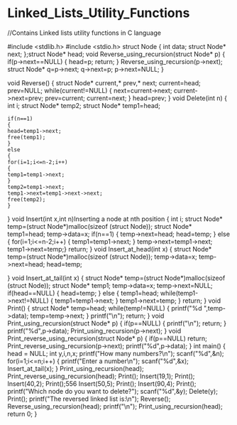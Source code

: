 # Linked_Lists_Utility_Functions
//Contains Linked lists utility functions in C language

#include <stdlib.h>
#include <stdio.h>
struct Node
{
	int data;
	struct Node* next;
};struct Node* head;
void Reverse_using_recursion(struct Node* p)
{
	if(p->next==NULL)
	{
		head=p;
		return;
	}
	Reverse_using_recursion(p->next);
	struct Node* q=p->next;
	q->next=p;
	p->next=NULL;
}

void Reverse()
{
	struct Node* current,* prev,* next;
	current=head;
	prev=NULL;
	while(current!=NULL)
	{
		next=current->next;
		current->next=prev;
		prev=current;
		current=next;
	}
	head=prev;
}
void Delete(int n)
{
	int i;
	struct Node* temp2;
	struct Node* temp1=head;

	if(n==1)
	{
	head=temp1->next;
	free(temp1);
	}
	else
	{
	for(i=1;i<=n-2;i++)
	{
	temp1=temp1->next;
	}
	temp2=temp1->next;
	temp1->next=temp1->next->next;
	free(temp2);
	}
}
void Insert(int x,int n)Inserting a node at nth position
{
	int i;
	struct Node* temp=(struct Node*)malloc(sizeof (struct Node));
	struct Node* temp1=head;
	temp->data=x;
	if(n==1)
	{
	temp->next=head;
	head=temp;
	}
	else {
	for(i=1;i<=n-2;i++)
	{
	temp1=temp1->next;
	}
	temp->next=temp1->next;
	temp1->next=temp;}
	return;
}
void Insert_at_head(int x)
{
	struct Node* temp=(struct Node*)malloc(sizeof (struct Node));
	temp->data=x;
	temp->next=head;
	head=temp;


}
void Insert_at_tail(int x)
{
	struct Node* temp=(struct Node*)malloc(sizeof (struct Node));
	struct Node* temp1;
	temp->data=x;
	temp->next=NULL;
	if(head==NULL)
	{
		head=temp;
	}
    else
    {
        temp1=head;
	while(temp1->next!=NULL)
	{
		temp1=temp1->next;
	}
	temp1->next=temp;
	}
	return;
}
void Print()
{
	struct Node* temp=head;
	while(temp!=NULL)
	{
		printf("%d ",temp->data);
		temp=temp->next;
	}
	printf("\n");
	return;
}
 void Print_using_recursion(struct Node* p)
 {
 	if(p==NULL)
 	{
 		printf("\n");
 		return;
 	}
 	printf("%d",p->data);
 	Print_using_recursion(p->next);
 }
void Print_reverse_using_recursion(struct Node* p)
{
	if(p==NULL) return;
	Print_reverse_using_recursion(p->next);
	printf("%d",p->data);
}
int main()
{
	head = NULL;
	int y,i,n,x;
	printf("How many numbers?\n");
	scanf("%d",&n);
	for(i=1;i<=n;i++)
	{
		printf("Enter a number\n");
		scanf("%d",&x);
		Insert_at_tail(x);
	}
	Print_using_recursion(head);
	Print_reverse_using_recursion(head);
	Print();
	Insert(19,1);
	Print();
	Insert(40,2);
	Print();556
	Insert(50,5);
	Print();
	Insert(90,4);
	Print();
	printf("Which node do you want to delete?");
	scanf("%d",&y);
	Delete(y);
	Print();
	printf("The reversed linked list is:\n");
	Reverse();
 	Reverse_using_recursion(head);
 	printf("\n");
	Print_using_recursion(head);
	return 0;
}
